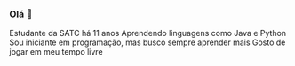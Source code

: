 ### Olá 👋

Estudante da SATC há 11 anos
Aprendendo linguagens como Java e Python
Sou iniciante em programação, mas busco sempre aprender mais 
Gosto de jogar em meu tempo livre
